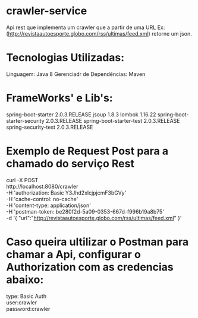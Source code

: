 # crawler-service

Api rest que implementa um crawler que a partir de uma URL Ex:(http://revistaautoesporte.globo.com/rss/ultimas/feed.xml) retorne um json.

# Tecnologias Utilizadas:

Linguagem: Java 8
Gerenciadr de Dependências: Maven

# FrameWorks' e Lib's: 
spring-boot-starter 2.0.3.RELEASE
jsoup 1.8.3
lombok 1.16.22
spring-boot-starter-security 2.0.3.RELEASE
spring-boot-starter-test 2.0.3.RELEASE
spring-security-test  2.0.3.RELEASE

# Exemplo de Request Post para a chamado do serviço Rest 
 curl -X POST \
  http://localhost:8080/crawler \
  -H 'authorization: Basic Y3Jhd2xlcjpjcmF3bGVy' \
  -H 'cache-control: no-cache' \
  -H 'content-type: application/json' \
  -H 'postman-token: be280f2d-5a09-0353-667d-f996b19a8b75' \
  -d '{
	"url":"http://revistaautoesporte.globo.com/rss/ultimas/feed.xml"
}'
# Caso queira ultilizar o Postman para chamar a Api, configurar o Authorization com as credencias abaixo:
 type: Basic Auth \
 user:crawler \
 password:crawler 
